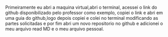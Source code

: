 Primeiramente eu abri a maquina virtual,abri o terminal, acessei o link do github disponibilizado pelo professor como exemplo, copiei o link e abri em uma guia do github,logo depois copiei e colei no terminal modificando as partes solicitadas e por fim abri um novo repositorio no github e adicionei o meu arquivo read MD e o meu arquivo pessoal.
